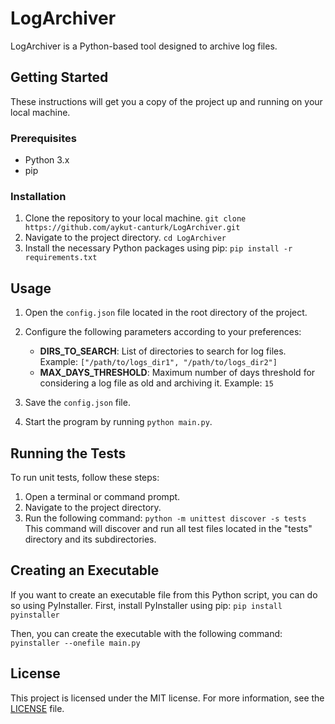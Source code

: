 # LogArchiver

LogArchiver is a Python-based tool designed to archive log files.

## Getting Started

These instructions will get you a copy of the project up and running on your local machine.

### Prerequisites

- Python 3.x
- pip

### Installation

1. Clone the repository to your local machine.
   `git clone https://github.com/aykut-canturk/LogArchiver.git`
2. Navigate to the project directory.
   `cd LogArchiver`
3. Install the necessary Python packages using pip:
   `pip install -r requirements.txt`

## Usage

1. Open the `config.json` file located in the root directory of the project.
2. Configure the following parameters according to your preferences:

   - **DIRS_TO_SEARCH**: List of directories to search for log files. Example: `["/path/to/logs_dir1", "/path/to/logs_dir2"]`
   - **MAX_DAYS_THRESHOLD**: Maximum number of days threshold for considering a log file as old and archiving it. Example: `15`

3. Save the `config.json` file.
4. Start the program by running `python main.py`.

## Running the Tests

To run unit tests, follow these steps:

1. Open a terminal or command prompt.
2. Navigate to the project directory.
3. Run the following command:
   `python -m unittest discover -s tests`
   This command will discover and run all test files located in the "tests" directory and its subdirectories.

## Creating an Executable

If you want to create an executable file from this Python script, you can do so using PyInstaller. First, install PyInstaller using pip:
`pip install pyinstaller`

Then, you can create the executable with the following command:
`pyinstaller --onefile main.py`

## License

This project is licensed under the MIT license. For more information, see the [LICENSE](LICENSE) file.
